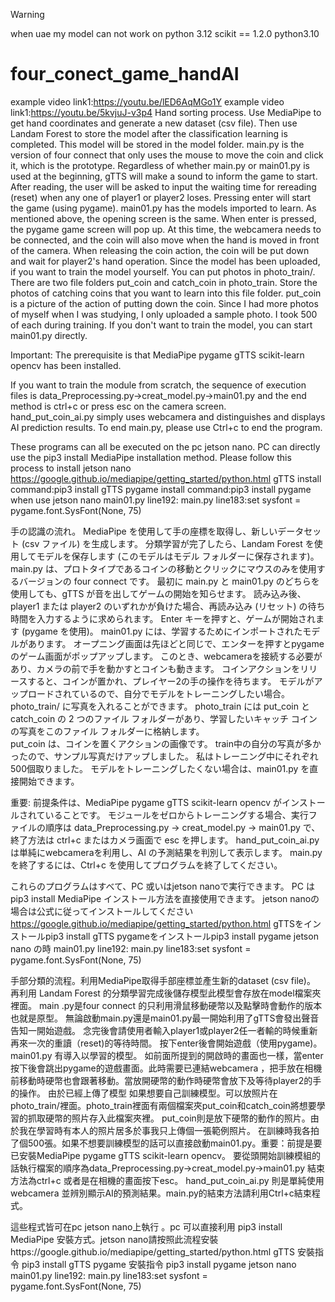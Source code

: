 
> [!WARNING]
> when uae my model can not work on python 3.12
> scikit == 1.2.0
> python3.10

# four_conect_game_handAI
example video link1:https://youtu.be/lED6AqMGo1Y
example video link1:https://youtu.be/5kvjuJ-v3p4
Hand sorting process.  Use MediaPipe to get hand coordinates and generate a new dataset (csv file).
Then use Landam Forest to store the model after the classification learning is completed. This model will be stored in the model folder. 
main.py is the version of four connect that only uses the mouse to move the coin and click it, which is the prototype.
Regardless of whether main.py or main01.py is used at the beginning, gTTS will make a sound to inform the game to start.
After reading, the user will be asked to input the waiting time for rereading (reset) when any one of player1 or player2 loses.
Pressing enter will start the game (using pygame).  main01.py has the models imported to learn. 
As mentioned above, the opening screen is the same. When enter is pressed, the pygame game screen will pop up.
At this time, the webcamera needs to be connected, and the coin will also move when the hand is moved in front of the camera.
When releasing the coin action, the coin will be put down and wait for player2's hand operation.
Since the model has been uploaded, if you want to train the model yourself.  You can put photos in photo_train/.
There are two file folders put_coin and catch_coin in photo_train. Store the photos of catching coins that you want to learn into this file folder.
put_coin is a picture of the action of putting down the coin.  Since I had more photos of myself when I was studying, I only uploaded a sample photo.
I took 500 of each during training.  If you don't want to train the model, you can start main01.py directly.

Important: The prerequisite is that MediaPipe pygame gTTS scikit-learn opencv has been installed. 

If you want to train the module from scratch, the sequence of execution files is data_Preprocessing.py→creat_model.py→main01.py and the end method is ctrl+c or press esc on the camera screen.  
hand_put_coin_ai.py simply uses webcamera and distinguishes and displays AI prediction results. 
To end main.py, please use Ctrl+c to end the program.

These programs can all be executed on the pc jetson nano.  PC can directly use the pip3 install MediaPipe installation method.  Please follow this process to install jetson nano https://google.github.io/mediapipe/getting_started/python.html
gTTS install command:pip3 install gTTS
pygame install command:pip3 install pygame
when use jetson nano main01.py line192: main.py line183:set sysfont = pygame.font.SysFont(None, 75)

手の認識の流れ。
MediaPipe を使用して手の座標を取得し、新しいデータセット (csv ファイル) を生成します。 
分類学習が完了したら、Landam Forest を使用してモデルを保存します (このモデルはモデル フォルダーに保存されます)。 
main.py は、プロトタイプであるコインの移動とクリックにマウスのみを使用するバージョンの four connect です。
最初に main.py と main01.py のどちらを使用しても、gTTS が音を出してゲームの開始を知らせます。
読み込み後、player1 または player2 のいずれかが負けた場合、再読み込み (リセット) の待ち時間を入力するように求められます。
Enter キーを押すと、ゲームが開始されます (pygame を使用)。  main01.py には、学習するためにインポートされたモデルがあります。
オープニング画面は先ほどと同じで、エンターを押すとpygameのゲーム画面がポップアップします。
このとき、webcameraを接続する必要があり、カメラの前で手を動かすとコインも動きます。 コインアクションをリリースすると、コインが置かれ、プレイヤー2の手の操作を待ちます。
モデルがアップロードされているので、自分でモデルをトレーニングしたい場合。 
photo_train/ に写真を入れることができます。
photo_train には put_coin と catch_coin の 2 つのファイル フォルダーがあり、学習したいキャッチ コインの写真をこのファイル フォルダーに格納します。  
put_coin は、コインを置くアクションの画像です。 
train中の自分の写真が多かったので、サンプル写真だけアップしました。 私はトレーニング中にそれぞれ500個取りました。
モデルをトレーニングしたくない場合は、main01.py を直接開始できます。 

重要: 前提条件は、MediaPipe pygame gTTS scikit-learn opencv がインストールされていることです。 
モジュールをゼロからトレーニングする場合、実行ファイルの順序は data_Preprocessing.py → creat_model.py → main01.py で、終了方法は ctrl+c またはカメラ画面で esc を押します。 
hand_put_coin_ai.py は単純にwebcameraを利用し、AI の予測結果を判別して表示します。  main.py を終了するには、Ctrl+c を使用してプログラムを終了してください。

これらのプログラムはすべて、PC 或いはjetson nanoで実行できます。 
PC は pip3 install MediaPipe インストール方法を直接使用できます。 
jetson nanoの場合は公式に従ってインストールしてください https://google.github.io/mediapipe/getting_started/python.html
gTTSをインストールpip3 install gTTS
pygameをインストールpip3 install pygame
jetson nano の時 main01.py line192: main.py line183:set sysfont = pygame.font.SysFont(None, 75)

手部分類的流程。利用MediaPipe取得手部座標並產生新的dataset (csv file)。
再利用 Landam Forest 的分類學習完成後儲存模型此模型會存放在model檔案夾裡面。
main .py是four connect 的只利用滑鼠移動硬幣以及點擊時會動作的版本也就是原型。
無論啟動main.py還是main01.py最一開始利用了gTTS會發出聲音告知一開始遊戲。
念完後會請使用者輸入player1或player2任一者輸的時候重新再來一次的重讀（reset)的等待時間。
按下enter後會開始遊戲（使用pygame)。main01.py 有導入以學習的模型。
如前面所提到的開啟時的畫面也一樣，當enter按下後會跳出pygame的遊戲畫面。此時需要已連結webcamera ，把手放在相機前移動時硬幣也會跟著移動。當放開硬幣的動作時硬幣會放下及等待player2的手的操作。
由於已經上傳了模型 如果想要自己訓練模型。可以放照片在photo_train/裡面。photo_train裡面有兩個檔案夾put_coin和catch_coin將想要學習的抓取硬幣的照片存入此檔案夾裡。
put_coin則是放下硬幣的動作的照片。由於我在學習時有本人的照片居多於事我只上傳個一張範例照片。
在訓練時我各拍了個500張。如果不想要訓練模型的話可以直接啟動main01.py。重要：前提是要已安裝MediaPipe pygame gTTS scikit-learn opencv。
要從頭開始訓練模組的話執行檔案的順序為data_Preprocessing.py→creat_model.py→main01.py
結束方法為ctrl+c 或者是在相機的畫面按下esc。
hand_put_coin_ai.py 則是單純使用webcamera 並辨別顯示AI的預測結果。main.py的結束方法請利用Ctrl+c結束程式。

這些程式皆可在pc jetson nano上執行 。pc 可以直接利用 pip3 install MediaPipe 安裝方式。jetson nano請按照此流程安裝https://google.github.io/mediapipe/getting_started/python.html
gTTS 安裝指令 pip3 install gTTS
pygame 安裝指令 pip3 install pygame
jetson nano main01.py line192: main.py line183:set sysfont = pygame.font.SysFont(None, 75)
